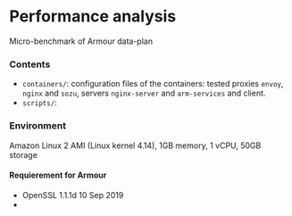 

# Performance analysis

Micro-benchmark of Armour data-plan

### Contents

- `containers/`: configuration files of the containers: tested proxies `envoy`, `nginx` and `sozu`, servers `nginx-server` and `arm-services` and client.
- `scripts/`: 

### Environment


Amazon Linux 2 AMI (Linux kernel 4.14), 1GB memory, 1 vCPU, 50GB storage

#### Requierement for Armour

 - OpenSSL 1.1.1d  10 Sep 2019
 - 
